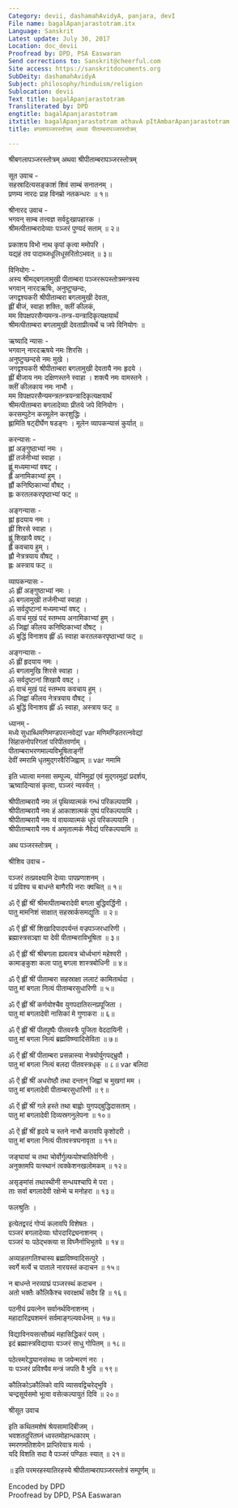```yaml
---
Category: devii, dashamahAvidyA, panjara, devI
File name: bagalApanjarastotram.itx
Language: Sanskrit
Latest update: July 30, 2017
Location: doc_devii
Proofread by: DPD, PSA Easwaran
Send corrections to: Sanskrit@cheerful.com
Site access: https://sanskritdocuments.org
SubDeity: dashamahAvidyA
Subject: philosophy/hinduism/religion
Sublocation: devii
Text title: bagalApanjarastotram
Transliterated by: DPD
engtitle: bagalApanjarastotram
itxtitle: bagalApanjarastotram athavA pItAmbarApanjarastotram
title: बगलापञ्जरस्तोत्रम् अथवा पीताम्बरापञ्जरस्तोत्रम्

---
```

  
 श्रीबगलापञ्जरस्तोत्रम् अथवा श्रीपीताम्बरापञ्जरस्तोत्रम्   
  
सूत उवाच -  
सहस्रादित्यसङ्काशं शिवं साम्बं सनातनम् ।  
प्रणम्य नारदः प्राह विनम्रो नतकन्धरः ॥ १॥  
  
श्रीनारद उवाच -  
भगवन् साम्ब तत्त्वज्ञ सर्वदुःखापहारक ।  
श्रीमत्पीताम्बरादेव्याः पञ्जरं पुण्यदं सताम् ॥ २॥  
  
प्रकाशय विभो नाथ कृपां कृत्वा ममोपरि ।  
यद्यहं तव पादाब्जधूलिधूसरितोऽभवत् ॥ ३॥  
  
विनियोगः -  
अस्य श्रीमद्बगलामुखी पीताम्बरा पञ्जररूपस्तोत्रमन्त्रस्य  
भगवान् नारदऋषिः, अनुष्टुप्छन्दः,  
जगद्वश्यकरी श्रीपीताम्बरा बगलामुखी देवता,  
ह्लीं बीजं, स्वाहा शक्तिः, क्लीं कीलकं,  
मम विपक्षपरसैन्यमन्त्र-तन्त्र-यन्त्रादिकृत्यक्षयार्थं  
श्रीमत्पीताम्बरा बगलामुखी देवताप्रीत्यर्थे च जपे विनियोगः ॥  
  
ऋष्यादि न्यासः -  
भगवान् नारदऋषये नमः शिरसि ।  
अनुष्टुप्छन्दसे नमः मुखे ।  
जगद्वश्यकरी श्रीपीताम्बरा बगलामुखी देवतायै नमः हृदये ।  
ह्लीं बीजाय नमः दक्षिणस्तने स्वाहा । शक्त्यै नमः वामस्तने ।  
क्लीं कीलकाय नमः नाभौ ।  
मम विपक्षपरसैन्यमन्त्रतन्त्रयन्त्रादिकृत्यक्षयार्थं  
श्रीमत्पीताम्बरा बगलादेव्याः प्रीतये जपे विनियोगः ।  
करसम्पुटेन करमूलेन करशुद्धिः ।  
ह्लामिति षट्दीर्घेण षडङ्गः । मूलेन व्यापकन्यासं कुर्यात् ॥  
  
करन्यासः -  
ह्लां अङ्गुष्ठाभ्यां नमः ।  
ह्लीं तर्जनीभ्यां स्वाहा ।  
ह्लूं मध्यमाभ्यां वषट् ।  
ह्लैं अनामिकाभ्यां हुम् ।  
ह्लौं कनिष्ठिकाभ्यां वौषट् ।  
ह्लः करतलकरपृष्ठाभ्यां फट् ॥  
  
अङ्गन्यासः -  
ह्लां हृदयाय नमः ।  
ह्लीं शिरसे स्वाहा ।  
ह्लूं शिखायै वषट् ।  
ह्लैं कवचाय हुम् ।  
ह्लौ नेत्रत्रयाय वौषट् ।  
ह्लः अस्त्राय फट् ॥  
  
व्यापकन्यासः -  
ॐ ह्लीं अङ्गुष्ठाभ्यां नमः ।  
ॐ बगलामुखी तर्जनीभ्यां स्वाहा ।  
ॐ सर्वदुष्टानां मध्यमाभ्यां वषट् ।  
ॐ वाचं मुखं पदं स्तम्भय अनामिकाभ्यां हुम् ।  
ॐ जिह्वां कीलय कनिष्ठिकाभ्यां वौषट् ।  
ॐ बुद्धिं विनाशय ह्लीं ॐ स्वाहा करतलकरपृष्ठाभ्यां फट् ॥  
  
अङ्गन्यासः -  
ॐ ह्लीं हृदयाय नमः ।  
ॐ बगलामुखि शिरसे स्वाहा ।  
ॐ सर्वदुष्टानां शिखायै वषट् ।  
ॐ वाचं मुखं पदं स्तम्भय कवचाय हुम् ।  
ॐ जिह्वां कीलय नेत्रत्रयाय वौषट् ।  
ॐ बुद्धिं विनाशय ह्लीं ॐ स्वाहा, अस्त्राय फट् ॥  
  
ध्यानम् -  
मध्ये सुधाब्धिमणिमण्डपरत्नवेद्यां  var   मणिमण्डितरत्नवेद्यां  
सिंहासनोपरिगतां परिपीतवर्णाम् ।  
पीताम्बराभरणमाल्यविभूषिताङ्गीं  
देवीं स्मरामि धृतमुद्गरवैरिजिह्वाम् ॥   var   नमामि  
  
इति ध्यात्वा मनसा सम्पूज्य, योनिमुद्रां एवं मुद्गरमुद्रां प्रदर्शय,  
ऋष्यादिन्यासं कृत्वा, पञ्जरं न्यस्येत्त् ।  
  
श्रीपीताम्बरायै नमः लं पृथिव्यात्मकं गन्धं परिकल्पयामि ।  
श्रीपीताम्बरायै नमः हं आकाशात्मकं पुष्पं परिकल्पयामि ।  
श्रीपीताम्बरायै नमः यं वायव्यात्मकं धूपं परिकल्पयामि ।  
श्रीपीताम्बरायै नमः वं अमृतात्मकं नैवेद्यं परिकल्पयामि ॥  
  
अथ पञ्जरस्तोत्रम् ।  
  
श्रीशिव उवाच -  
  
पञ्जरं तत्प्रवक्ष्यामि देव्याः पापप्रणाशनम् ।  
यं प्रविश्य च बाधन्ते बाणैरपि नराः क्वचित् ॥ १॥  
  
ॐ ऐं ह्लीं श्रीं श्रीमत्पीताम्बरादेवी बगला बुद्धिवर्द्धिनी ।  
पातु मामनिशं साक्षात् सहस्रार्कसमद्युतिः ॥ २॥  
  
ॐ ऐं ह्लीं श्रीं शिखादिपादपर्यन्तं वज्रपञ्जरधारिणी ।  
ब्रह्मास्त्रसञ्ज्ञा या देवी पीताम्बराविभूषिता ॥ ३॥  
  
ॐ ऐं ह्लीं श्रीं श्रीबगला ह्यवत्वत्र चोर्ध्वभागं महेश्वरी ।  
कामाङ्कुशा कला पातु बगला शास्त्रबोधिनी ॥ ४॥  
  
ॐ ऐं ह्लीं श्रीं पीताम्बरा सहस्राक्षा ललाटं कामितार्थदा ।  
पातु मां बगला नित्यं पीताम्बरसुधारिणी ॥ ५॥  
  
ॐ ऐं ह्लीं श्रीं कर्णयोश्चैव युगपदातिरत्नप्रपूजिता ।  
पातु मां बगलादेवी नासिकां मे गुणाकरा ॥ ६॥  
  
ॐ ऐं ह्लीं श्रीं पीतपुष्पैः पीतवस्त्रैः पूजिता वेददायिनी ।  
पातु मां बगला नित्यं ब्रह्मविष्ण्वादिसेविता ॥ ७॥  
  
ॐ ऐं ह्लीं श्रीं पीताम्बरा प्रसन्नास्या नेत्रयोर्युगपद्भ्रुवौ ।  
पातु मां बगला नित्यं बलदा पीतवस्त्रधृक् ॥ ८॥   var   बलिदा  
  
ॐ ऐं ह्लीं श्रीं अधरोष्ठौ तथा दन्तान् जिह्वां च मुखगां मम ।  
पातु मां बगलादेवी पीताम्बरसुधारिणी ॥ ९॥  
  
ॐ ऐं ह्लीं श्रीं गले हस्ते तथा बाह्वोः युगपद्बुद्धिदासताम् ।  
पातु मां बगलादेवी दिव्यस्रगनुलेपना ॥ १०॥  
  
ॐ ऐं ह्लीं श्रीं हृदये च स्तने नाभौ करावपि कृशोदरी ।  
पातु मां बगला नित्यं पीतवस्त्रघनावृता ॥ ११॥  
  
जङ्घायां च तथा चोर्वोर्गुल्फयोश्चातिवेगिनी ।  
अनुक्तमपि यत्स्थानं त्वक्केशनखलोमकम् ॥ १२॥  
  
असृङ्मांसं तथास्थीनी सन्धयश्चापि मे परा ।  
ताः सर्वा बगलादेवी रक्षेन्मे च मनोहरा ॥ १३॥  
  
फलश्रुतिः ।  
  
इत्येतद्वरदं गोप्यं कलावपि विशेषतः ।  
पञ्जरं बगलादेव्याः घोरदारिद्र्यनाशनम् ।  
पञ्जरं यः पठेद्भक्त्या स विघ्नैर्नाभिभूतये ॥ १४॥  
  
अव्याहतगतिश्चास्य ब्रह्मविष्ण्वादिसत्पुरे ।  
स्वर्गे मर्त्ये च पाताले नारयस्तं कदाचन ॥ १५॥  
  
न बाधन्ते नरव्याघ्रं पञ्जरस्थं कदाचन ।  
अतो भक्तैः कौलिकैश्च स्वरक्षार्थं सदैव हि ॥ १६॥  
  
पठनीयं प्रयत्नेन सर्वानर्थविनाशनम् ।  
महादारिद्र्यशमनं सर्वमाङ्गल्यवर्धनम् ॥ १७॥  
  
विद्याविनयसत्सौख्यं महासिद्धिकरं परम् ।  
इदं ब्रह्मास्त्रविद्यायाः पञ्जरं साधु गोपितम् ॥ १८॥  
  
पठेत्स्मरेद्ध्यानसंस्थः स जयेन्मरणं नरः ।  
यः पञ्जरं प्रविश्यैव मन्त्रं जपति वै भुवि ॥ १९॥  
  
कौलिकोऽकौलिको वापि व्यासवद्विचरेद्भुवि ।  
चन्द्रसूर्यसमो भूत्वा वसेत्कल्पायुतं दिवि ॥ २०॥  
  
श्रीसूत उवाच  
  
इति कथितमशेषं श्रेयसामादिबीजम् ।  
भवशतदुरितघ्नं ध्वस्तमोहान्धकारम् ।  
स्मरणमतिशयेन प्राप्तिरेवात्र मर्त्यः ।  
यदि विशति सदा वै पञ्जरं पण्डितः स्यात् ॥ २१॥  
  
॥ इति परमरहस्यातिरहस्ये श्रीपीताम्बरापञ्जरस्तोत्रं सम्पूर्णम् ॥  
  
  
Encoded by DPD  
Proofread by DPD, PSA Easwaran  
  
